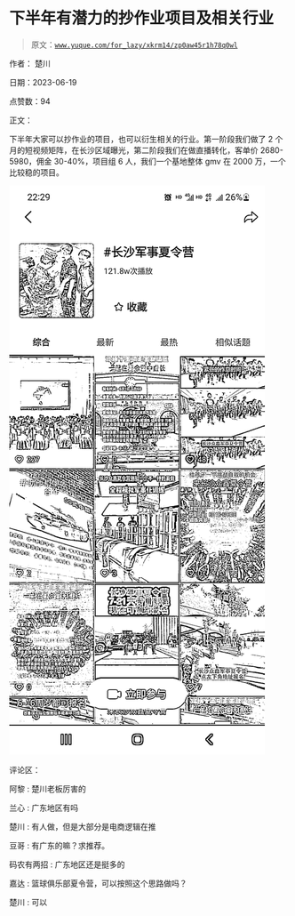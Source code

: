 # 下半年有潜力的抄作业项目及相关行业

> 原文：[`www.yuque.com/for_lazy/xkrm14/zp0aw45r1h78q0wl`](https://www.yuque.com/for_lazy/xkrm14/zp0aw45r1h78q0wl)

作者： 楚川

日期：2023-06-19

点赞数：94

正文：

下半年大家可以抄作业的项目，也可以衍生相关的行业。第一阶段我们做了 2 个月的短视频矩阵，在长沙区域曝光，第二阶段我们在做直播转化，客单价 2680-5980，佣金 30-40%，项目组 6 人，我们一个基地整体 gmv 在 2000 万，一个比较稳的项目。

![](img/293f3f9047ac327dbb171a4f7387cbf4.png)

评论区：

阿黎 : 楚川老板厉害的

兰心 : 广东地区有吗

楚川 : 有人做，但是大部分是电商逻辑在推

豆哥 : 有广东的嘛？求推荐。

码农有两招 : 广东地区还是挺多的

嘉达 : 篮球俱乐部夏令营，可以按照这个思路做吗？

楚川 : 可以




